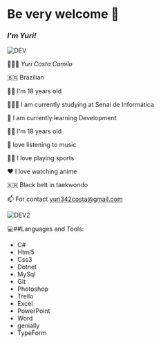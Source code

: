 # Be very welcome 👋


### *I'm Yuri!*
![DEV](https://media.giphy.com/media/iIqmM5tTjmpOB9mpbn/giphy.gif)


   👨🏻‍💻 *Yuri Costa Camilo*

   🇧🇷 Brazilian

👦🏻 I'm 18 years old

👨🏻‍🎓 I am currently studying at Senai de Informática

🌱 I am currently learning Development

👦🏻 I'm 18 years old

🎵 love listening to music

🏊🏻 I love playing sports

❤️ I love watching anime

🇰🇷 Black belt in taekwondo

📫 For contact yuri342costa@gmail.com





![DEV2](https://media.giphy.com/media/eGlWh8b2oDeSuFjGM6/giphy.gif)

💻##Languages and Tools:
- C#
- Html5
- Css3
- Dotnet
- MySql
- Git
- Photoshop
- Trello
- Excel
- PowerPoint
- Word
- genially
- TypeForm



    



